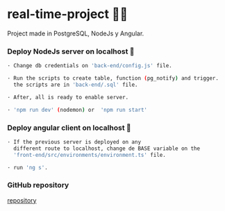 # real-time-project 👨‍💻
Project made in PostgreSQL, NodeJs y Angular.


### Deploy NodeJs server on localhost 🚀
```bash
· Change db credentials on 'back-end/config.js' file.

· Run the scripts to create table, function (pg_notify) and trigger.
  the scripts are in 'back-end/.sql' file.

· After, all is ready to enable server.

· 'npm run dev' (nodemon) or  'npm run start'
```

### Deploy angular client on localhost 🚀
```bash
· If the previous server is deployed on any 
  different route to localhost, change de BASE variable on the 
  'front-end/src/environments/environment.ts' file.

· run 'ng s'.

```


### GitHub repository
[repository](https://github.com/6CRISTIAN/real-time-project)